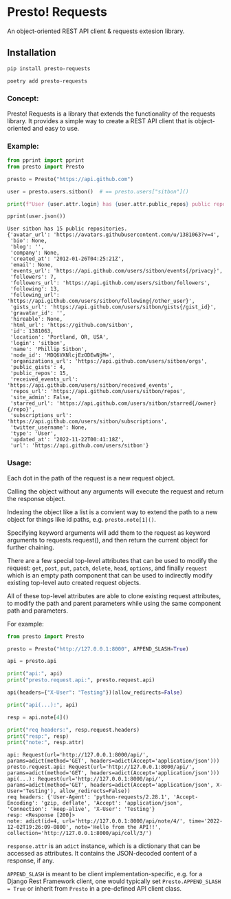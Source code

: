 # Presto! Requests

An object-oriented REST API client & requests extesion library.

## Installation

```bash
pip install presto-requests
```
```bash
poetry add presto-requests
```

### Concept:

Presto! Requests is a library that extends the functionality of the requests library.
It provides a simple way to create a REST API client that is object-oriented and easy to use.

### Example:

```python
from pprint import pprint
from presto import Presto

presto = Presto("https://api.github.com")

user = presto.users.sitbon()  # == presto.users["sitbon"]()

print(f"User {user.attr.login} has {user.attr.public_repos} public repositories.")

pprint(user.json())
```
```shell
User sitbon has 15 public repositories.
{'avatar_url': 'https://avatars.githubusercontent.com/u/1381063?v=4',
 'bio': None,
 'blog': '',
 'company': None,
 'created_at': '2012-01-26T04:25:21Z',
 'email': None,
 'events_url': 'https://api.github.com/users/sitbon/events{/privacy}',
 'followers': 7,
 'followers_url': 'https://api.github.com/users/sitbon/followers',
 'following': 13,
 'following_url': 'https://api.github.com/users/sitbon/following{/other_user}',
 'gists_url': 'https://api.github.com/users/sitbon/gists{/gist_id}',
 'gravatar_id': '',
 'hireable': None,
 'html_url': 'https://github.com/sitbon',
 'id': 1381063,
 'location': 'Portland, OR, USA',
 'login': 'sitbon',
 'name': 'Phillip Sitbon',
 'node_id': 'MDQ6VXNlcjEzODEwNjM=',
 'organizations_url': 'https://api.github.com/users/sitbon/orgs',
 'public_gists': 4,
 'public_repos': 15,
 'received_events_url': 'https://api.github.com/users/sitbon/received_events',
 'repos_url': 'https://api.github.com/users/sitbon/repos',
 'site_admin': False,
 'starred_url': 'https://api.github.com/users/sitbon/starred{/owner}{/repo}',
 'subscriptions_url': 'https://api.github.com/users/sitbon/subscriptions',
 'twitter_username': None,
 'type': 'User',
 'updated_at': '2022-11-22T00:41:18Z',
 'url': 'https://api.github.com/users/sitbon'}

```

### Usage:

Each dot in the path of the request is a new request object.

Calling the object without any arguments will execute the request and return the response object.

Indexing the object like a list is a convient way to extend the path to a new object for things
like id paths, e.g. `presto.note[1]()`.

Specifying keyword arguments will add them to the request as keyword arguments to requests.request(),
and then return the current object for further chaining.

There are a few special top-level attributes that can be used to modify the request:
`get`, `post`, `put`, `patch`, `delete`, `head`, `options`, and finally `request` which is
an empty path component that can be used to indirectly modify existing top-level auto created request objects.

All of these top-level attributes are able to clone existing request attributes, to modify the path
and parent parameters while using the same component path and parameters.

For example:

```python
from presto import Presto

presto = Presto("http://127.0.0.1:8000", APPEND_SLASH=True)

api = presto.api

print("api:", api)
print("presto.request.api:", presto.request.api)

api(headers={"X-User": "Testing"})(allow_redirects=False)

print("api(...):", api)

resp = api.note[4]()

print("req headers:", resp.request.headers)
print("resp:", resp)
print("note:", resp.attr)
```
```output
api: Request(url='http://127.0.0.1:8000/api/', params=adict(method='GET', headers=adict(Accept='application/json')))
presto.request.api: Request(url='http://127.0.0.1:8000/api/', params=adict(method='GET', headers=adict(Accept='application/json')))
api(...): Request(url='http://127.0.0.1:8000/api/', params=adict(method='GET', headers=adict(Accept='application/json', X-User='Testing'), allow_redirects=False))
req headers: {'User-Agent': 'python-requests/2.28.1', 'Accept-Encoding': 'gzip, deflate', 'Accept': 'application/json', 'Connection': 'keep-alive', 'X-User': 'Testing'}
resp: <Response [200]>
note: adict(id=4, url='http://127.0.0.1:8000/api/note/4/', time='2022-12-02T19:26:09-0800', note='Hello from the API!!', collection='http://127.0.0.1:8000/api/coll/3/')
```

`response.attr` is an `adict` instance, which is a dictionary that can be accessed as attributes.
It contains the JSON-decoded content of a response, if any.

`APPEND_SLASH` is meant to be client implementation-specific, e.g. for a Django Rest Framework client, one would
typically set `Presto.APPEND_SLASH = True` or inherit from `Presto` in a pre-defined API client class.
